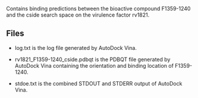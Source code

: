Contains binding predictions between the bioactive compound F1359-1240 and the cside search space on the virulence factor rv1821.

## Files

- log.txt is the log file generated by AutoDock Vina.

- rv1821_F1359-1240_cside.pdbqt is the PDBQT file generated by AutoDock Vina containing the orientation and binding location of F1359-1240.

- stdoe.txt is the combined STDOUT and STDERR output of AutoDock Vina.

